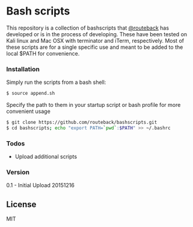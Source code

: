 # Bash scripts
This repository is a collection of bashscripts that [@routeback] has developed or is in the process of developing. These have been tested on Kali linux and Mac OSX with terminator and iTerm, respectively. Most of these scripts are for a single specific use and meant to be added to the local $PATH for convenience.

### Installation
Simply run the scripts from a bash shell:
```sh
$ source append.sh
```

Specify the path to them in your startup script or bash profile for more convenient usage
```sh
$ git clone https://github.com/routeback/bashscripts.git
$ cd bashscripts; echo "export PATH=`pwd`:$PATH" >> ~/.bashrc
```

### Todos
 - Upload additional scripts

### Version
0.1 - Initial Upload 20151216


License
----
MIT

<!---
[//]: # (These are reference links used in the body of this note and get stripped out when the markdown processor does its job. There is no need to format nicely because it shouldn't be seen. 

http://stackoverflow.com/questions/4823468/store-comments-in-markdown-syntax)

-->


   [git-repo-url]: <https://github.com/routeback/bashscripts.git>

   [@routeback]: <http://twitter.com/routeback>